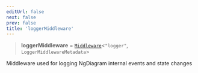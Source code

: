 ```yaml
---
editUrl: false
next: false
prev: false
title: 'loggerMiddleware'
---
```


> **loggerMiddleware** = [`Middleware`](/api/other/middleware/)\<`"logger"`, `LoggerMiddlewareMetadata`\>

Middleware used for logging NgDiagram internal events and state changes
